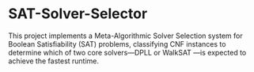 # SAT-Solver-Selector
This project implements a Meta-Algorithmic Solver Selection system for Boolean Satisfiability (SAT) problems, classifying CNF instances to determine which of two core solvers—DPLL or WalkSAT —is expected to achieve the fastest runtime.
